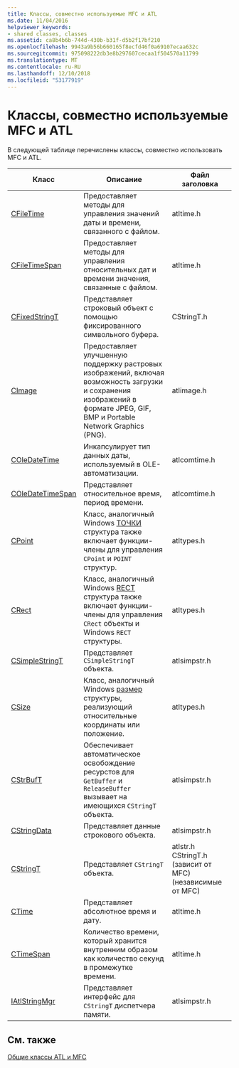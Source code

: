 ```yaml
---
title: Классы, совместно используемые MFC и ATL
ms.date: 11/04/2016
helpviewer_keywords:
- shared classes, classes
ms.assetid: ca8b4b6b-744d-430b-b31f-d5b2f17bf210
ms.openlocfilehash: 9943a9b56b660165f8ecfd46f0a69107ecaa632c
ms.sourcegitcommit: 975098222db3e8b297607cecaa1f504570a11799
ms.translationtype: MT
ms.contentlocale: ru-RU
ms.lasthandoff: 12/10/2018
ms.locfileid: "53177919"
---
```

# <a name="classes-shared-by-mfc-and-atl"></a>Классы, совместно используемые MFC и ATL

В следующей таблице перечислены классы, совместно использовать MFC и ATL.

|Класс|Описание|Файл заголовка|
|-----------|-----------------|-----------------|
|[CFileTime](../../atl-mfc-shared/reference/cfiletime-class.md)|Предоставляет методы для управления значений даты и времени, связанного с файлом.|atltime.h|
|[CFileTimeSpan](../../atl-mfc-shared/reference/cfiletimespan-class.md)|Предоставляет методы для управления относительных дат и времени значения, связанные с файлом.|atltime.h|
|[CFixedStringT](../../atl-mfc-shared/reference/cfixedstringt-class.md)|Представляет строковый объект с помощью фиксированного символьного буфера.|CStringT.h|
|[CImage](../../atl-mfc-shared/reference/cimage-class.md)|Предоставляет улучшенную поддержку растровых изображений, включая возможность загрузки и сохранения изображений в формате JPEG, GIF, BMP и Portable Network Graphics (PNG).|atlimage.h|
|[COleDateTime](../../atl-mfc-shared/reference/coledatetime-class.md)|Инкапсулирует тип данных даты, используемый в OLE-автоматизации.|atlcomtime.h|
|[COleDateTimeSpan](../../atl-mfc-shared/reference/coledatetimespan-class.md)|Представляет относительное время, период времени.|atlcomtime.h|
|[CPoint](../../atl-mfc-shared/reference/cpoint-class.md)|Класс, аналогичный Windows [ТОЧКИ](/windows/desktop/api/windef/ns-windef-tagpoint) структура также включает функции-члены для управления `CPoint` и `POINT` структур.|atltypes.h|
|[CRect](../../atl-mfc-shared/reference/crect-class.md)|Класс, аналогичный Windows [RECT](/windows/desktop/api/windef/ns-windef-tagrect) структура также включает функции-члены для управления `CRect` объекты и Windows `RECT` структуры.|atltypes.h|
|[CSimpleStringT](../../atl-mfc-shared/reference/csimplestringt-class.md)|Представляет `CSimpleStringT` объекта.|atlsimpstr.h|
|[CSize](../../atl-mfc-shared/reference/csize-class.md)|Класс, аналогичный Windows [размер](/windows/desktop/api/windef/ns-windef-tagsize) структуры, реализующий относительные координаты или положение.|atltypes.h|
|[CStrBufT](../../atl-mfc-shared/reference/cstrbuft-class.md)|Обеспечивает автоматическое освобождение ресурстов для `GetBuffer` и `ReleaseBuffer` вызывает на имеющихся `CStringT` объекта.|atlsimpstr.h|
|[CStringData](../../atl-mfc-shared/reference/cstringdata-class.md)|Представляет данные строкового объекта.|atlsimpstr.h|
|[CStringT](../../atl-mfc-shared/reference/cstringt-class.md)|Представляет `CStringT` объекта.|atlstr.h CStringT.h (зависит от MFC) (независимые от MFC)|
|[CTime](../../atl-mfc-shared/reference/ctime-class.md)|Представляет абсолютное время и дату.|atltime.h|
|[CTimeSpan](../../atl-mfc-shared/reference/ctimespan-class.md)|Количество времени, который хранится внутренним образом как количество секунд в промежутке времени.|atltime.h|
|[IAtlStringMgr](../../atl-mfc-shared/reference/iatlstringmgr-class.md)|Представляет интерфейс для `CStringT` диспетчера памяти.|atlsimpstr.h|

## <a name="see-also"></a>См. также

[Общие классы ATL и MFC](../../atl-mfc-shared/atl-mfc-shared-classes.md)

